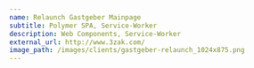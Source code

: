 ```yaml
---
name: Relaunch Gastgeber Mainpage
subtitle: Polymer SPA, Service-Worker
description: Web Components, Service-Worker
external_url: http://www.3zak.com/
image_path: /images/clients/gastgeber-relaunch_1024x875.png
---
```

